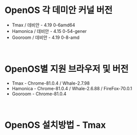 # OpenOS 각 데미안 커널 버전
- Tmax / 데비안 - 4.19 0-6amd64
- Hamonica / 데비안 -  4.15 0-54-gener
- Gooroom / 데비안 - 4.19 0-8-amd

<br>

# OpenOS별 지원 브라우저 및 버전
- Tmax - Chrome-81.0.4 / Whale-2.7.98
- Hamonica - Chrome-81.0.4 / Whale-2.6.88 / FireFox-70.0.1
- Gooroom - Chrome-81.0.4

<br>

# OpenOS 설치방법 - Tmax
